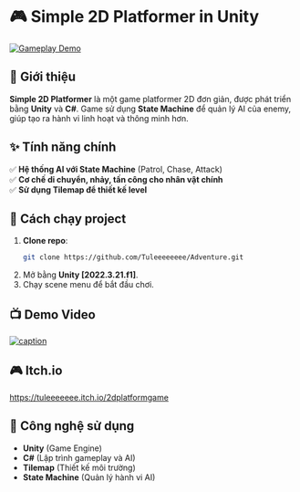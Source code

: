 # 🎮 Simple 2D Platformer in Unity  

[![Gameplay Demo](Image/Demo.gif)](Image/Demo.gif)  

## 📌 Giới thiệu  
**Simple 2D Platformer** là một game platformer 2D đơn giản, được phát triển bằng **Unity** và **C#**. Game sử dụng **State Machine** để quản lý AI của enemy, giúp tạo ra hành vi linh hoạt và thông minh hơn.  

## ✨ Tính năng chính  
✅ **Hệ thống AI với State Machine** (Patrol, Chase, Attack)  
✅ **Cơ chế di chuyển, nhảy, tấn công cho nhân vật chính**  
✅ **Sử dụng Tilemap để thiết kế level**  

## 🚀 Cách chạy project  
1. **Clone repo**:  
   ```sh  
   git clone https://github.com/Tuleeeeeeee/Adventure.git  
   ```  
2. Mở bằng **Unity [2022.3.21.f1]**.  
3. Chạy scene menu để bắt đầu chơi.  

## 📺 Demo Video  
[![caption](Image/Demo.gif)](Image/Demo.gif)

## 🎮 Itch.io   
https://tuleeeeeee.itch.io/2dplatformgame

## 📜 Công nghệ sử dụng  
- **Unity** (Game Engine)  
- **C#** (Lập trình gameplay và AI)  
- **Tilemap** (Thiết kế môi trường)  
- **State Machine** (Quản lý hành vi AI)  






